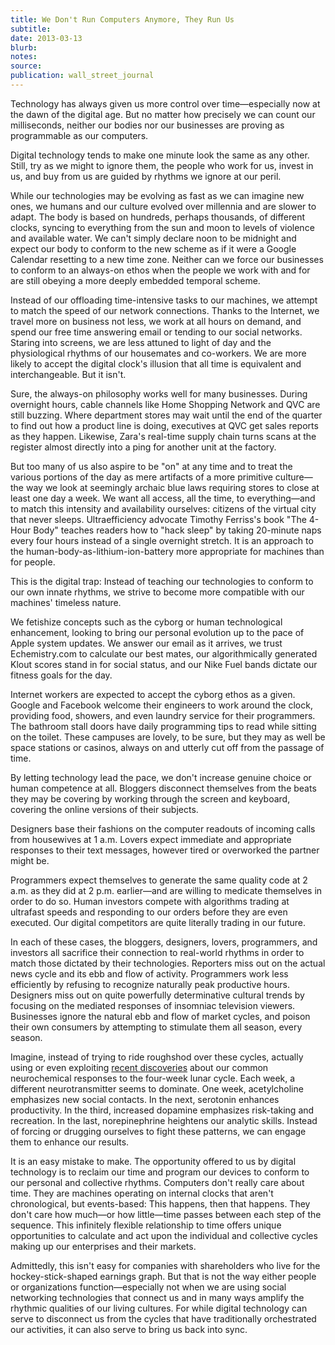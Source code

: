 ```yaml
---
title: We Don't Run Computers Anymore, They Run Us
subtitle:
date: 2013-03-13
blurb:
notes:
source:
publication: wall_street_journal
---
```


Technology has always given us more control over time—especially now at the dawn of the digital age. But no matter how precisely we can count our milliseconds, neither our bodies nor our businesses are proving as programmable as our computers.

Digital technology tends to make one minute look the same as any other. Still, try as we might to ignore them, the people who work for us, invest in us, and buy from us are guided by rhythms we ignore at our peril.

While our technologies may be evolving as fast as we can imagine new ones, we humans and our culture evolved over millennia and are slower to adapt. The body is based on hundreds, perhaps thousands, of different clocks, syncing to everything from the sun and moon to levels of violence and available water. We can't simply declare noon to be midnight and expect our body to conform to the new scheme as if it were a Google Calendar resetting to a new time zone. Neither can we force our businesses to conform to an always-on ethos when the people we work with and for are still obeying a more deeply embedded temporal scheme.

Instead of our offloading time-intensive tasks to our machines, we attempt to match the speed of our network connections. Thanks to the Internet, we travel more on business not less, we work at all hours on demand, and spend our free time answering email or tending to our social networks. Staring into screens, we are less attuned to light of day and the physiological rhythms of our housemates and co-workers. We are more likely to accept the digital clock's illusion that all time is equivalent and interchangeable. But it isn't.

Sure, the always-on philosophy works well for many businesses. During overnight hours, cable channels like Home Shopping Network and QVC are still buzzing. Where department stores may wait until the end of the quarter to find out how a product line is doing, executives at QVC get sales reports as they happen. Likewise, Zara's real-time supply chain turns scans at the register almost directly into a ping for another unit at the factory.

But too many of us also aspire to be "on" at any time and to treat the various portions of the day as mere artifacts of a more primitive culture—the way we look at seemingly archaic blue laws requiring stores to close at least one day a week. We want all access, all the time, to everything—and to match this intensity and availability ourselves: citizens of the virtual city that never sleeps. Ultraefficiency advocate Timothy Ferriss's book "The 4-Hour Body" teaches readers how to "hack sleep" by taking 20-minute naps every four hours instead of a single overnight stretch. It is an approach to the human-body-as-lithium-ion-battery more appropriate for machines than for people.

This is the digital trap: Instead of teaching our technologies to conform to our own innate rhythms, we strive to become more compatible with our machines' timeless nature.

We fetishize concepts such as the cyborg or human technological enhancement, looking to bring our personal evolution up to the pace of Apple system updates. We answer our email as it arrives, we trust Echemistry.com to calculate our best mates, our algorithmically generated Klout scores stand in for social status, and our Nike Fuel bands dictate our fitness goals for the day.

Internet workers are expected to accept the cyborg ethos as a given. Google and Facebook welcome their engineers to work around the clock, providing food, showers, and even laundry service for their programmers. The bathroom stall doors have daily programming tips to read while sitting on the toilet. These campuses are lovely, to be sure, but they may as well be space stations or casinos, always on and utterly cut off from the passage of time.

By letting technology lead the pace, we don't increase genuine choice or human competence at all. Bloggers disconnect themselves from the beats they may be covering by working through the screen and keyboard, covering the online versions of their subjects.

Designers base their fashions on the computer readouts of incoming calls from housewives at 1 a.m. Lovers expect immediate and appropriate responses to their text messages, however tired or overworked the partner might be.

Programmers expect themselves to generate the same quality code at 2 a.m. as they did at 2 p.m. earlier—and are willing to medicate themselves in order to do so. Human investors compete with algorithms trading at ultrafast speeds and responding to our orders before they are even executed. Our digital competitors are quite literally trading in our future.

In each of these cases, the bloggers, designers, lovers, programmers, and investors all sacrifice their connection to real-world rhythms in order to match those dictated by their technologies. Reporters miss out on the actual news cycle and its ebb and flow of activity. Programmers work less efficiently by refusing to recognize naturally peak productive hours. Designers miss out on quite powerfully determinative cultural trends by focusing on the mediated responses of insomniac television viewers. Businesses ignore the natural ebb and flow of market cycles, and poison their own consumers by attempting to stimulate them all season, every season.

Imagine, instead of trying to ride roughshod over these cycles, actually using or even exploiting [recent discoveries](http://www.somaspace.org/wsjextra.html) about our common neurochemical responses to the four-week lunar cycle. Each week, a different neurotransmitter seems to dominate. One week, acetylcholine emphasizes new social contacts. In the next, serotonin enhances productivity. In the third, increased dopamine emphasizes risk-taking and recreation. In the last, norepinephrine heightens our analytic skills. Instead of forcing or drugging ourselves to fight these patterns, we can engage them to enhance our results.

It is an easy mistake to make. The opportunity offered to us by digital technology is to reclaim our time and program our devices to conform to our personal and collective rhythms. Computers don't really care about time. They are machines operating on internal clocks that aren't chronological, but events-based: This happens, then that happens. They don't care how much—or how little—time passes between each step of the sequence. This infinitely flexible relationship to time offers unique opportunities to calculate and act upon the individual and collective cycles making up our enterprises and their markets.

Admittedly, this isn't easy for companies with shareholders who live for the hockey-stick-shaped earnings graph. But that is not the way either people or organizations function—especially not when we are using social networking technologies that connect us and in many ways amplify the rhythmic qualities of our living cultures. For while digital technology can serve to disconnect us from the cycles that have traditionally orchestrated our activities, it can also serve to bring us back into sync.
